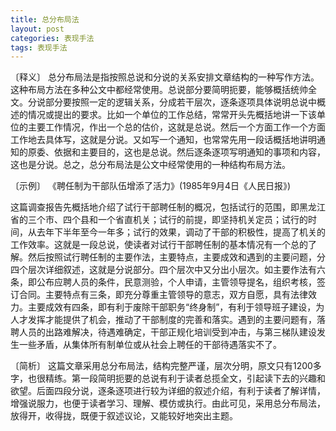 ```yaml
---
title: 总分布局法
layout: post
categories: 表现手法
tags: 表现手法
---
```


〔释义〕 总分布局法是指按照总说和分说的关系安排文章结构的一种写作方法。这种布局方法在多种公文中都经常使用。总说部分要简明扼要，能够概括统帅全文。分说部分要按照一定的逻辑关系，分成若干层次，逐条逐项具体说明总说中概述的情况或提出的要求。比如一个单位的工作总结，常常开头先概括地讲一下该单位的主要工作情况，作出一个总的估价，这就是总说。然后一个方面工作一个方面工作地去具体写，这就是分说。又如写一个通知，也常常先用一段话概括地讲明通知的原委、依据和主要目的，这也是总说。然后逐条逐项写明通知的事项和内容，这也是分说。总之，总分布局法是公文中经常使用的一种结构布局方法。

〔示例〕 《聘任制为干部队伍增添了活力》(1985年9月4日《人民日报》)

这篇调查报告先概括地介绍了试行干部聘任制的概况，包括试行的范围，即黑龙江省的三个市、四个县和一个省直机关；试行的前提，即坚持机关定员；试行的时间，从去年下半年至今一年多；试行的效果，调动了干部的积极性，提高了机关的工作效率。这就是一段总说，使读者对试行干部聘任制的基本情况有一个总的了解。然后按照试行聘任制的主要作法，主要特点，主要成效和遇到的主要问题，分四个层次详细叙述，这就是分说部分。四个层次中又分出小层次。如主要作法有六条，即公布应聘人员的条件，民意测验，个人申请，主管领导提名，组织考核，签订合同。主要特点有三条，即充分尊重主管领导的意志，双方自愿，具有法律效力。主要成效有四条，即有利于废除干部职务“终身制”，有利于领导班子建设，为人才发挥才能提供了机会，推动了干部制度的完善和落实。遇到的主要问题有，落聘人员的出路难解决，待遇难确定，干部正规化培训受到冲击，与第三梯队建设发生一些矛盾，从集体所有制单位或从社会上聘任的干部待遇落实不了。

〔简析〕 这篇文章采用总分布局法，结构完整严谨，层次分明，原文只有1200多字，也很精练。第一段简明扼要的总说有利于读者总揽全文，引起读下去的兴趣和欲望。后面四段分说，逐条逐项进行较为详细的叙述介绍，有利于读者了解详情，增强说服力，也便于读者学习、理解、模仿或执行。由此可见，采用总分布局法，放得开，收得拢，既便于叙述议论，又能较好地突出主题。 